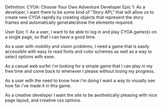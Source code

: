 Definition: CYOA: Choose Your Own Adventure
Developer Epic 1: As a developer, I want there to be some kind of "Story API," that will allow us to create new CYOA rapidly by creating objects
that represent the story frames and automatically generate/show the elements required.

User Epic 1: As a user, I want to be able to log in and play CYOA game(s) on a single page, so that I can have a good time.

As a user with mobility and vision problems, I need a game that is easily accessible with easy to read fonts and color schemes as well as a way to select options with ease.

As a casual web surfer i'm looking for a simple game that I can play in my free time and come back to whenever I please without losing my progress.

As a user with the need to know how i'm doing I want a way to visually see how far i've made it in this game.

As a creative developer I want the site to be aesthetically pleasing with nice page layout, and creative css options.